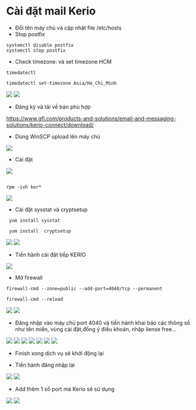 #  Cài đặt mail Kerio
- Đổi tên máy chủ và cập nhật file /etc/hosts
- Stop postfix

```
systemctl disable postfix
systemctl stop postfix

```

- Check timezone: và set timezone HCM
 ```
 timedatectl
 ```
 
 ```
 timedatectl set-timezone Asia/Ho_Chi_Minh

 ```


<img src="imgservices/901.png">

<img src="imgservices/902.png">


- Đăng ký và tải về bản phù hợp

https://www.gfi.com/products-and-solutions/email-and-messaging-solutions/kerio-connect/download/

- Dùng WinSCP upload lên máy chủ

<img src="imgservices/903.png">

- Cài đặt

<img src="imgservices/904.png">

```

rpm -ivh ker*

```

<img src="imgservices/905.png">


- Cài đặt sysstat và   cryptsetup

```
 yum install sysstat

 yum install  cryptsetup

 ```

<img src="imgservices/906.png">

<img src="imgservices/907.png">

- Tiến hành cài đặt tiếp KERIO

 <img src="imgservices/908.png">


 - Mở firewall

```
firewall-cmd --zone=public --add-port=4040/tcp --permanent

firewall-cmd --reload

```



 <img src="imgservices/909.png">

<img src="imgservices/910.png">



- Đăng nhập vào máy chủ port 4040 và tiến hành khai báo các thông số như tên miền, vùng cài đặt,đồng ý điều khoản, nhập liense free...

<img src="imgservices/911.png">
<img src="imgservices/912.png">
<img src="imgservices/913.png">
<img src="imgservices/914.png">
<img src="imgservices/915.png">
<img src="imgservices/916.png">
<img src="imgservices/917.png">

- Finish xong dịch vụ sẽ khởi động lại 

- Tiến hành đăng nhập lại

<img src="imgservices/918.png">
<img src="imgservices/919.png">

- Add thêm 1 số port mà Kerio sẽ sử dụng

<img src="imgservices/920.png">

<img src="imgservices/921.png">



